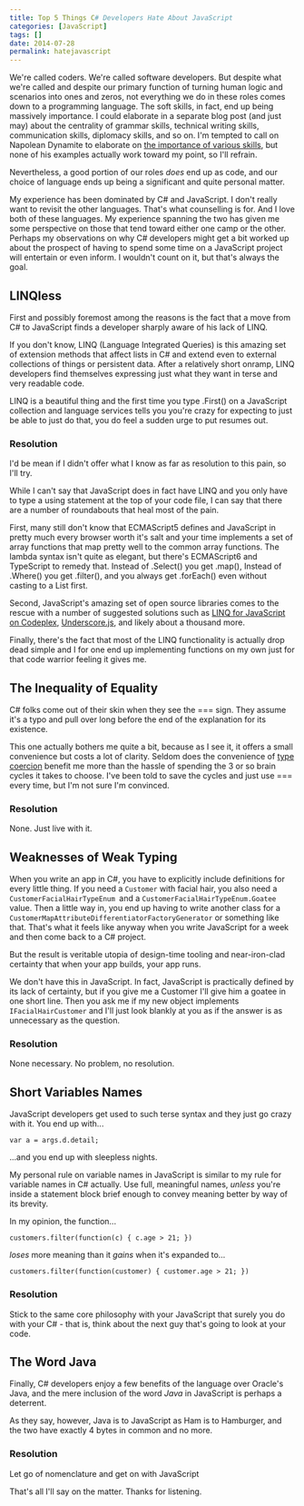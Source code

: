 ```yaml
---
title: Top 5 Things C# Developers Hate About JavaScript
categories: [JavaScript]
tags: []
date: 2014-07-28
permalink: hatejavascript
---
```


We&#39;re called coders. We&#39;re called software developers. But despite what we&#39;re called and despite our primary function of turning human logic and scenarios into ones and zeros, not everything we do in these roles comes down to a programming language. The soft skills, in fact, end up being massively importance. I could elaborate in a separate blog post (and just may) about the centrality of grammar skills, technical writing skills, communication skills, diplomacy skills, and so on. I&#39;m tempted to call on Napolean Dynamite to elaborate on [the importance of various skills](http://www.youtube.com/watch?v=XsiiIa6bs9I), but none of his examples actually work toward my point, so I&#39;ll refrain.


Nevertheless, a good portion of our roles _does_ end up as code, and our choice of language ends up being a significant and quite personal matter.

My experience has been dominated by C# and JavaScript. I don&#39;t really want to revisit the other languages. That&#39;s what counselling is for. And I love both of these languages. My experience spanning the two has given me some perspective on those that tend toward either one camp or the other. Perhaps my observations on why C# developers might get a bit worked up about the prospect of having to spend some time on a JavaScript project will entertain or even inform. I wouldn&#39;t count on it, but that&#39;s always the goal.

## LINQless

First and possibly foremost among the reasons is the fact that a move from C# to JavaScript finds a developer sharply aware of his lack of LINQ.

If you don&#39;t know, LINQ (Language Integrated Queries) is this amazing set of extension methods that affect lists in C# and extend even to external collections of things or persistent data. After a relatively short onramp, LINQ developers find themselves expressing just what they want in terse and very readable code.

LINQ is a beautiful thing and the first time you type .First() on a JavaScript collection and language services tells you you&#39;re crazy for expecting to just be able to just do that, you do feel a sudden urge to put resumes out.

### Resolution

I&#39;d be mean if I didn&#39;t offer what I know as far as resolution to this pain, so I&#39;ll try.

While I can&#39;t say that JavaScript does in fact have LINQ and you only have to type a using statement at the top of your code file, I can say that there are a number of roundabouts that heal most of the pain.

First, many still don&#39;t know that ECMAScript5 defines and JavaScript in pretty much every browser worth it&#39;s salt and your time implements a set of array functions that map pretty well to the common array functions. The lambda syntax isn&#39;t quite as elegant, but there&#39;s ECMAScript6 and TypeScript to remedy that. Instead of .Select() you get .map(), Instead of .Where() you get .filter(), and you always get .forEach() even without casting to a List first.

Second, JavaScript&#39;s amazing set of open source libraries comes to the rescue with a number of suggested solutions such as [LINQ for JavaScript on Codeplex](http://linqjs.codeplex.com/), [Underscore.js](http://underscorejs.org/), and likely about a thousand more.

Finally, there&#39;s the fact that most of the LINQ functionality is actually drop dead simple and I for one end up implementing functions on my own just for that code warrior feeling it gives me.

## The Inequality of Equality

C# folks come out of their skin when they see the === sign. They assume it&#39;s a typo and pull over long before the end of the explanation for its existence.

This one actually bothers me quite a bit, because as I see it, it offers a small convenience but costs a lot of clarity. Seldom does the convenience of [type coercion](http://javascriptweblog.wordpress.com/2011/02/07/truth-equality-and-javascript/) benefit me more than the hassle of spending the 3 or so brain cycles it takes to choose. I&#39;ve been told to save the cycles and just use === every time, but I&#39;m not sure I&#39;m convinced.

### Resolution

None. Just live with it.

## Weaknesses of Weak Typing

When you write an app in C#, you have to explicitly include definitions for every little thing. If you need a `Customer` with facial hair, you also need a `CustomerFacialHairTypeEnum `and a `CustomerFacialHairTypeEnum.Goatee `value. Then a little way in, you end up having to write another class for a `CustomerMapAttributeDifferentiatorFactoryGenerator` or something like that. That&#39;s what it feels like anyway when you write JavaScript for a week and then come back to a C# project.

But the result is veritable utopia of design-time tooling and near-iron-clad certainty that when your app builds, your app runs.

We don&#39;t have this in JavaScript. In fact, JavaScript is practically defined by its lack of certainty, but if you give me a Customer I&#39;ll give him a goatee in one short line. Then you ask me if my new object implements `IFacialHairCustomer` and I&#39;ll just look blankly at you as if the answer is as unnecessary as the question.

### Resolution

None necessary. No problem, no resolution.

## Short Variables Names

JavaScript developers get used to such terse syntax and they just go crazy with it. You end up with...

`var a = args.d.detail;`

...and you end up with sleepless nights.

My personal rule on variable names in JavaScript is similar to my rule for variable names in C# actually. Use full, meaningful names, _unless_ you&#39;re inside a statement block brief enough to convey meaning better by way of its brevity.

In my opinion, the function...

`customers.filter(function(c) { c.age > 21; })`

_loses_ more meaning than it _gains_ when it&#39;s expanded to...

`customers.filter(function(customer) { customer.age > 21; })`

### Resolution

Stick to the same core philosophy with your JavaScript that surely you do with your C# - that is, think about the next guy that&#39;s going to look at your code.

## The Word Java

Finally, C# developers enjoy a few benefits of the language over Oracle&#39;s Java, and the mere inclusion of the word _Java_ in JavaScript is perhaps a deterrent.

As they say, however, Java is to JavaScript as Ham is to Hamburger, and the two have exactly 4 bytes in common and no more.

### Resolution

Let go of nomenclature and get on with JavaScript

That&#39;s all I&#39;ll say on the matter. Thanks for listening.